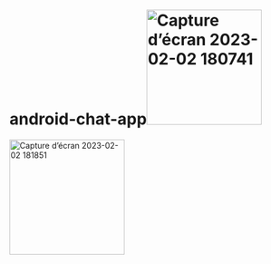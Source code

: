 # android-chat-app<img width="203" alt="Capture d’écran 2023-02-02 180741" src="https://user-images.githubusercontent.com/43988396/216393610-d3d3aaae-2b93-4808-8999-d8e8d2d503aa.png">
<img width="203" alt="Capture d’écran 2023-02-02 181851" src="https://user-images.githubusercontent.com/43988396/216396086-53b687f4-227c-406e-9a61-4ac8273b1bae.png">
